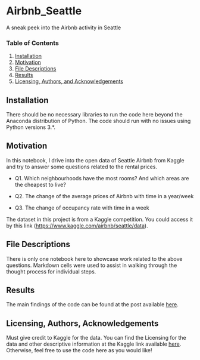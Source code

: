 # Airbnb_Seattle
A sneak peek into the Airbnb activity in Seattle

### Table of Contents
1. [Installation](#installation)
2. [Motivation](#motivation)
3. [File Descriptions](#files)
4. [Results](#results)
5. [Licensing, Authors, and Acknowledgements](#licensing)


## Installation <a name="installation"></a>

There should be no necessary libraries to run the code here beyond the Anaconda distribution of Python.  The code should run with no issues using Python versions 3.*.


## Motivation

In this notebook, I drive into the open data of Seattle Airbnb from Kaggle and try to answer some questions related to the rental prices.

- Q1. Which neighbourhoods have the most rooms? And which areas are the cheapest to live?

- Q2. The change of the average prices of Airbnb with time in a year/week

- Q3. The change of occupancy rate with time in a week

The dataset in this project is from a Kaggle competition. You could access it by this link (https://www.kaggle.com/airbnb/seattle/data).

## File Descriptions <a name="files"></a>

There is only one notebook here to showcase work related to the above questions.  Markdown cells were used to assist in walking through the thought process for individual steps.  


## Results<a name="results"></a>

The main findings of the code can be found at the post available [here](https://medium.com/@fafun/a-peek-of-open-data-of-seattle-airbnb-c9c612978feb).

## Licensing, Authors, Acknowledgements<a name="licensing"></a>

Must give credit to Kaggle for the data.  You can find the Licensing for the data and other descriptive information at the Kaggle link available [here](https://www.kaggle.com/airbnb/seattle/data).  Otherwise, feel free to use the code here as you would like! 

